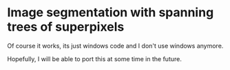 # Image segmentation with spanning trees of superpixels

Of course it works, its just windows code and I don't use windows anymore.

Hopefully, I will be able to port this at some time in the future.
